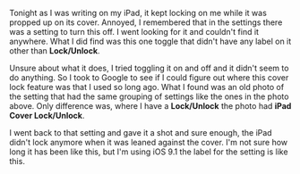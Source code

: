 Tonight as I was writing on my iPad, it kept locking on me while it was propped up on its cover. Annoyed, I remembered that in the settings there was a setting to turn this off. I went looking for it and couldn't find it anywhere. What I did find was this one toggle that didn't have any label on it other than **Lock/Unlock**.



Unsure about what it does, I tried toggling it on and off and it didn't seem to do anything. So I took to Google to see if I could figure out where this cover lock feature was that I used so long ago. What I found was an old photo of the setting that had the same grouping of settings like the ones in the photo above. Only difference was, where I have a **Lock/Unlock** the photo had **iPad Cover Lock/Unlock**.

I went back to that setting and gave it a shot and sure enough, the iPad didn't lock anymore when it was leaned against the cover. I'm not sure how long it has been like this, but I'm using iOS 9.1 the label for the setting is like this.